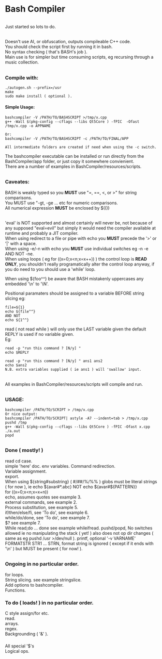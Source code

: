 # Bash Compiler
######
Just started so lots to do.
######
Doesn't use AI, or obfuscation, outputs compileable C++ code.  
You should check the script first by running it in bash.  
No syntax checking ( that's BASH's job ).  
Main use is for simpler but time consuming scripts, eg recursing through a music collection.  
######
### Compile with:
````console
./autogen.sh --prefix=/usr
make
sudo make install ( optional ).

````  

#### Simple Usage:
````console
bashcompiler -V /PATH/TO/BASHSCRIPT >/tmp/x.cpp
g++ -Wall $(pkg-config --cflags --libs Qt5Core ) -fPIC  -Ofast /tmp/x.cpp -o APPNAME

Or:
bashcompiler -V /PATH/TO/BASHSCRIPT -c /PATH/TO/FINAL/APP

All intermediate folders are created if need when using the -c switch.

````

The bashcompiler executable can be installed or run directly from the BashCompiler/app folder, or just copy it somewhere convienient.  
There are a number of examples in BashCompiler/resources/scripts.  

######
### Caveates:  
BASH is weakly typed so you **MUST** use "=, ==, <, or >" for string comparisons.  
You MUST use "-gt, -ge ... etc for numeric comparisons.  
All numerical expression **MUST** be enclosed by $(())  
######
'eval' is NOT supported and almost certainly will never be, not because of any supposed "eval=evil" but simply it would need the compiler available at runtime and probably a JIT compiler.  
When using redirect to a file or pipe with echo  you **MUST** precede the '>' or '|' with a space.  
When using -e/-n with echo you **MUST** use individual switches eg -n -e AND NOT -ne.  
When using loops ( eg for ((x=0;x<n;x=x++)) ) the control loop is **READ ONLY**, you shouldn't really programatically alter the control loop anyway, if you do need to you should use a 'while' loop.  
  
When using ${foo^^} be aware that BASH mistakenly uppercases any embedded '\n' to '\N'.  

Positional paramaters should be assigned to a variable BEFORE string slicing eg: 
```` console
file=${1}
echo ${file^^}
AND NOT
echo ${1^^}

````
read ( not read while ) will only use the LAST variable given the default REPLY is used if no variable given.  
Eg:
````
read -p "run this command ? [N/y] "
echo $REPLY

read -p "run this command ? [N/y] " ans1 ans2
echo $ans2
N.B. extra variables supplied ( ie ans1 ) will 'swallow' input.

````  

######
All examples in BashCompiler/resources/scripts will compile and run.
######
### USAGE:
````console
bashcompiler /PATH/TO/SCRIPT > /tmp/x.cpp
Or nice output:
bashcompiler /PATH/TO/SCRIPT| astyle -A7 --indent=tab > /tmp/x.cpp
pushd /tmp
g++ -Wall $(pkg-config --cflags --libs Qt5Core ) -fPIC -Ofast x.cpp
./a.out
popd
````
######
### Done ( mostly! )

read
cd
case.  
simple 'here' doc.
env variables.
Command redirection.  
Variable assignment.  
export.  
When using ${string#substring} ( #/##/%/%% ) globs must be literal strings ( for now ), ie	echo ${avar#*.abc} NOT echo ${avar#${PATTERN}}  
for ((x=0;x<n;x=x+n))  
echo, assumes quotes see example 3.  
external commands, see example 2.  
Process substitution, see example 5.  
if/then/else/fi, see 'To do', see example 6.  
while/do/done, see 'To do', see example 7.  
$? see example 7.  
While read;do ... done see example whileifread.
pushd/popd, No switches allowed ie no manipulating the stack ( yet! ) also does not op dir changes ( same as eg pushd /usr >/dev/null ).
printf, optional '-v VARNAME' FORMATSTR STR1 ... STRN, format string is ignored ( except if it ends with '\n' ) but MUST be present ( for now! ).
######

### Ongoing in no particular order. 
for loops.  
String slicing. see example stringslice.  
Add options to bashcompiler.  
Functions.
###

### To do ( loads! ) in no particular order.  

C style assign/for etc.  
read.  
arrays.  
regex.  
Backgrounding ( '&' ).  
###
All special '$'s  
Logical ops.  


